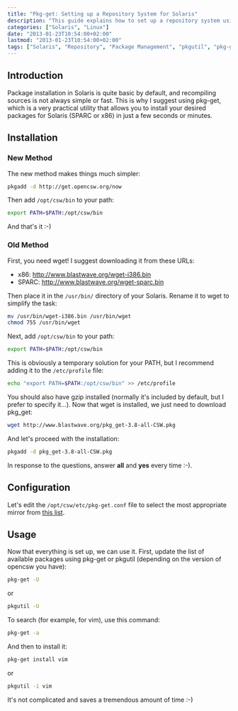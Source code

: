 ```yaml
---
title: "Pkg-get: Setting up a Repository System for Solaris"
description: "This guide explains how to set up a repository system using pkg-get for Solaris to easily install packages."
categories: ["Solaris", "Linux"]
date: "2013-01-23T10:54:00+02:00"
lastmod: "2013-01-23T10:54:00+02:00"
tags: ["Solaris", "Repository", "Package Management", "pkgutil", "pkg-get"]
---
```


## Introduction

Package installation in Solaris is quite basic by default, and recompiling sources is not always simple or fast. This is why I suggest using pkg-get, which is a very practical utility that allows you to install your desired packages for Solaris (SPARC or x86) in just a few seconds or minutes.

## Installation

### New Method

The new method makes things much simpler:

```bash
pkgadd -d http://get.opencsw.org/now
```

Then add `/opt/csw/bin` to your path:

```bash
export PATH=$PATH:/opt/csw/bin
```

And that's it :-)

### Old Method

First, you need wget! I suggest downloading it from these URLs:

- x86: http://www.blastwave.org/wget-i386.bin
- SPARC: http://www.blastwave.org/wget-sparc.bin

Then place it in the `/usr/bin/` directory of your Solaris. Rename it to wget to simplify the task:

```bash
mv /usr/bin/wget-i386.bin /usr/bin/wget
chmod 755 /usr/bin/wget
```

Next, add `/opt/csw/bin` to your path:

```bash
export PATH=$PATH:/opt/csw/bin
```

This is obviously a temporary solution for your PATH, but I recommend adding it to the `/etc/profile` file:

```bash
echo "export PATH=$PATH:/opt/csw/bin" >> /etc/profile
```

You should also have gzip installed (normally it's included by default, but I prefer to specify it...). Now that wget is installed, we just need to download pkg_get:

```bash
wget http://www.blastwave.org/pkg_get-3.8-all-CSW.pkg
```

And let's proceed with the installation:

```bash
pkgadd -d pkg_get-3.8-all-CSW.pkg
```

In response to the questions, answer **all** and **yes** every time :-).

## Configuration

Let's edit the `/opt/csw/etc/pkg-get.conf` file to select the most appropriate mirror from [this list](https://www.blastwave.org/mirrors.php).

## Usage

Now that everything is set up, we can use it. First, update the list of available packages using pkg-get or pkgutil (depending on the version of opencsw you have):

```bash
pkg-get -U
```

or

```bash
pkgutil -U
```

To search (for example, for vim), use this command:

```bash
pkg-get -a 
```

And then to install it:

```bash
pkg-get install vim
```

or

```bash
pkgutil -i vim
```

It's not complicated and saves a tremendous amount of time :-)
